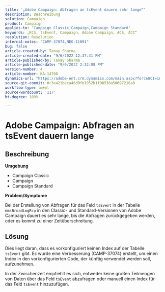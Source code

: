 ```yaml
---
title: '„Adobe Campaign: Abfragen an tsEvent dauern sehr lange“'
description: Beschreibung
solution: Campaign
product: Campaign
applies-to: "Campaign Classic,Campaign,Campaign Standard"
keywords: „KCS, tsEvent, Campaign, Adobe Campaign, ACS, ACC“
resolution: Resolution
internal-notes: "CAMP-37074,NEO-11091"
bug: false
article-created-by: Tanay Sharma .
article-created-date: "9/6/2022 12:37:31 PM"
article-published-by: Tanay Sharma .
article-published-date: "9/6/2022 2:32:08 PM"
version-number: 4
article-number: KA-14708
dynamics-url: "https://adobe-ent.crm.dynamics.com/main.aspx?forceUCI=1&pagetype=entityrecord&etn=knowledgearticle&id=a03690ab-e02d-ed11-9db1-002248086735"
source-git-commit: 0c3e421beca46d9fe1952b1f98538a50697216a0
workflow-type: tm+mt
source-wordcount: '117'
ht-degree: 100%

---
```


# Adobe Campaign: Abfragen an tsEvent dauern lange

## Beschreibung


<b>Umgebung</b>

- Campaign Classic
- Campaign
- Campaign Standard




<b>Problem/Symptome</b>

Bei der Erstellung von Abfragen für das Feld `tsEvent` in der Tabelle `nmsBroadLogRcp` in den Classic- und Standard-Versionen von Adobe Campaign dauert es sehr lange, bis die Abfragen zurückgegeben werden, oder es kommt zu einer Zeitüberschreitung.


## Lösung


Dies liegt daran, dass es vorkonfiguriert keinen Index auf der Tabelle `tsEvent` gibt. Es wurde eine Verbesserung (CAMP-37074) erstellt, um einen Index in den vorkonfigurierten Code, der künftig verwendet werden soll, aufzunehmen.

In der Zwischenzeit empfiehlt es sich, entweder keine großen Teilmengen von Daten über das Feld `tsEvent` abzufragen oder manuell einen Index für das Feld `tsEvent` hinzuzufügen.
